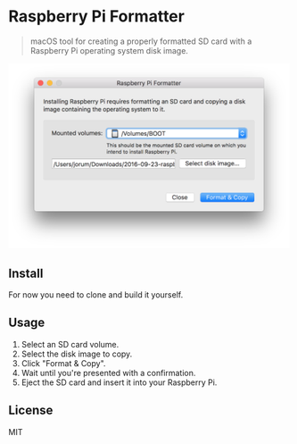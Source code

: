 # Raspberry Pi Formatter

> macOS tool for creating a properly formatted SD card with a Raspberry Pi operating system disk image.

![Screenshot of the Raspberry Pi Formatter application](screenshot.png)

## Install

For now you need to clone and build it yourself.

## Usage

1. Select an SD card volume.
2. Select the disk image to copy.
3. Click "Format & Copy".
4. Wait until you're presented with a confirmation.
5. Eject the SD card and insert it into your Raspberry Pi.

## License

MIT
